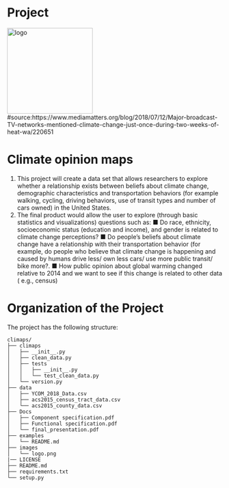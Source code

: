 # Project

<img src="https://github.com/HamidPahlavan/project/blob/master/images/logo.png" alt="logo" width="200" height="200" />
#source:https://www.mediamatters.org/blog/2018/07/12/Major-broadcast-TV-networks-mentioned-climate-change-just-once-during-two-weeks-of-heat-wa/220651


Climate opinion maps
===================
1. This project will create a data set that allows researchers to explore whether a relationship exists between beliefs about climate change, demographic characteristics and transportation behaviors (for example walking, cycling, driving behaviors, use of transit types and number of cars owned) in the United States.
2. The final product would allow the user to explore (through basic statistics and visualizations) questions such as:
■ Do race, ethnicity, socioeconomic status (education and income), and gender is related to climate change perceptions?
■ Do people’s beliefs about climate change have a relationship with their transportation behavior (for example, do people who believe that climate change is happening and caused by humans drive less/ own less cars/ use more public transit/ bike more?.
■ How public opinion about global warming changed relative to 2014 and we want to see if this change is related to other data ( e.g., census)


Organization of the Project
===========================
The project has the following structure:
```
climaps/
├── climaps
│   ├── __init__.py
│   ├── clean_data.py
│   ├── tests
│   │   ├── __init__.py
│   │   └── test_clean_data.py
│   └── version.py
├── data
│   ├── YCOM_2018_Data.csv
│   ├── acs2015_census_tract_data.csv
│   └── acs2015_county_data.csv
├── Docs
│   ├── Component specification.pdf
│   ├── Functional specification.pdf
│   └── final_presentation.pdf
├── examples
│   └── README.md
├── images
│   └── logo.png
|── LICENSE
├── README.md
├── requirements.txt
└── setup.py

```
